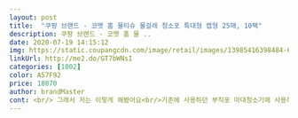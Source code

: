 ```yaml
---
layout: post 
title:  "쿠팡 브랜드 - 코멧 홈 물티슈 물걸레 청소포 특대형 캡형 25매, 10팩" 
description: 쿠팡 브랜드 - 코멧 홈 물 ..
date: 2020-07-19 14:15:12 
img: https://static.coupangcdn.com/image/retail/images/13985416398484-6dad64d5-ed03-4676-9c90-32518bdfa478.jpg 
linkUrl: http://me2.do/GT7bWNsI 
categories: [1002] 
color: A57F92 
price: 18070 
author: brandMaster 
cont: <br/> 그래서 저는 이렇게 해봤어요<br/>기존에 사용하던 부직포 마대청소기에 사용하기<br/>남는 부분으로 닦을수도 있고  나름 괜찮아요<br/>너무 많은 물을 부으면 물이 뚝뚝 떨어지니 25매(대형,특대형) 기준으로 종이컵 반컵정도 넣으면 적당하게 느껴졌어요<br/>넉넉한 사이즈로  수분이 많이 흡착되어 있어  큰방 청소를 하고 뒤집어<br/>다만, 넓은 면적을 물걸레 청소포대에 끼워쓰게 되면 슥슥 닦다가 청소포의 물기가 금세 날라가서 갈아끼우거나 두장을 겹쳐 끼워서 닦게 됩니당 ... <br/> 더 촉촉히 적셔져 있었음 좋았을것같아요 <br/>무릅꿇어 바닥청소를 이젠 못하겟어서 구입했어요<br/>물걸레가 들어 있는 뚜껑을 열고 종이컵으로 반컵 정도 물을 붓고 몇 시간 지나서  사용해보니 물걸레포에 물기가 골고루 스며 들어 사용하기에 좀 편해졌어요<br/>물걸레포 구입하는 구매자들이 제일 불편해 하는게 걸레포에 물기가 적은 것이 불만이시더군요<br/>반품하는 과정도 어렵지 않게 잘 했구요<br/>사이즈는 기본 사이즈보다는 많이 남아  조금 아깝기는 하지만.<br/>.<br/>  문턱이나  창문턱사이를<br/>수분이 말라  뒤집어 사용할땐  물을 좀 뿌리고 사용했거든요)<br/>여러분도 한 번 시험삼아 해보시기 바랍니다<br/>작은방 딱아도  마르지 않아  좋아요.<br/>.<br/>(예전에 사용해본건  방한번 닦으고 나면<br/>처음에는 사이즈를 잘 몰라서 대형을 구입했는데 반품을 하고 다시 특대형으로 구입했어요<br/> 
---
```

 